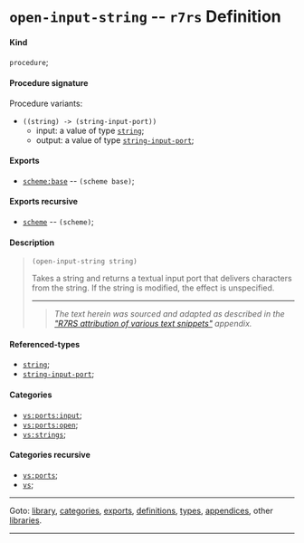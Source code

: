 

<a id='definition__r7rs__open-input-string'></a>

# `open-input-string` -- `r7rs` Definition


<a id='definition__r7rs__open-input-string__kind'></a>

#### Kind

`procedure`;


<a id='definition__r7rs__open-input-string__procedure-signature'></a>

#### Procedure signature

Procedure variants:
 * `((string) -> (string-input-port))`
   * input: a value of type [`string`](../../r7rs/types/string.md#type__r7rs__string);
   * output: a value of type [`string-input-port`](../../r7rs/types/string-input-port.md#type__r7rs__string-input-port);


<a id='definition__r7rs__open-input-string__exports'></a>

#### Exports

 * [`scheme:base`](../../r7rs/exports/scheme_3a_base.md#export__r7rs__scheme_3a_base) -- `(scheme base)`;


<a id='definition__r7rs__open-input-string__exports-recursive'></a>

#### Exports recursive

 * [`scheme`](../../r7rs/exports/scheme.md#export__r7rs__scheme) -- `(scheme)`;


<a id='definition__r7rs__open-input-string__description'></a>

#### Description

> ````
> (open-input-string string)
> ````
> 
> 
> Takes a string and returns a textual input port that delivers
> characters from the string.
> If the string is modified, the effect is unspecified.
> 
> 
> ----
> > *The text herein was sourced and adapted as described in the ["R7RS attribution of various text snippets"](../../r7rs/appendices/attribution.md#appendix__r7rs__attribution) appendix.*


<a id='definition__r7rs__open-input-string__referenced-types'></a>

#### Referenced-types

 * [`string`](../../r7rs/types/string.md#type__r7rs__string);
 * [`string-input-port`](../../r7rs/types/string-input-port.md#type__r7rs__string-input-port);


<a id='definition__r7rs__open-input-string__categories'></a>

#### Categories

 * [`vs:ports:input`](../../vonuvoli/categories/vs_3a_ports_3a_input.md#category__vonuvoli__vs_3a_ports_3a_input);
 * [`vs:ports:open`](../../vonuvoli/categories/vs_3a_ports_3a_open.md#category__vonuvoli__vs_3a_ports_3a_open);
 * [`vs:strings`](../../vonuvoli/categories/vs_3a_strings.md#category__vonuvoli__vs_3a_strings);


<a id='definition__r7rs__open-input-string__categories-recursive'></a>

#### Categories recursive

 * [`vs:ports`](../../vonuvoli/categories/vs_3a_ports.md#category__vonuvoli__vs_3a_ports);
 * [`vs`](../../vonuvoli/categories/vs.md#category__vonuvoli__vs);

----

Goto: [library](../../r7rs/_index.md#library__r7rs), [categories](../../r7rs/categories/_index.md#toc__r7rs__categories), [exports](../../r7rs/exports/_index.md#toc__r7rs__exports), [definitions](../../r7rs/definitions/_index.md#toc__r7rs__definitions), [types](../../r7rs/types/_index.md#toc__r7rs__types), [appendices](../../r7rs/appendices/_index.md#toc__r7rs__appendices), other [libraries](../../_libraries.md#toc__libraries).

----

